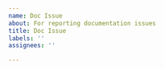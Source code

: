 ```yaml
---
name: Doc Issue
about: For reporting documentation issues
title: Doc Issue
labels: ''
assignees: ''

---
```



